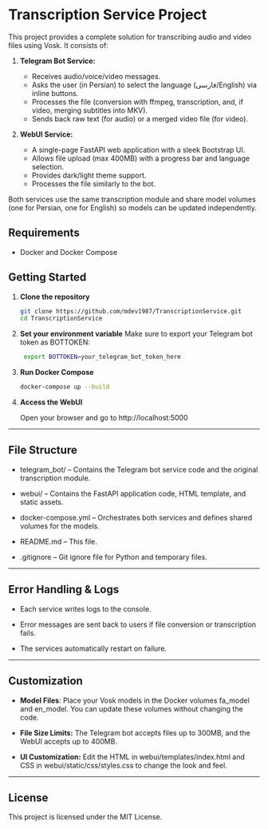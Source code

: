 # Transcription Service Project

This project provides a complete solution for transcribing audio and video files using Vosk. It consists of:

1. **Telegram Bot Service:**

   - Receives audio/voice/video messages.
   - Asks the user (in Persian) to select the language (فارسی/English) via inline buttons.
   - Processes the file (conversion with ffmpeg, transcription, and, if video, merging subtitles into MKV).
   - Sends back raw text (for audio) or a merged video file (for video).

2. **WebUI Service:**
   - A single-page FastAPI web application with a sleek Bootstrap UI.
   - Allows file upload (max 400MB) with a progress bar and language selection.
   - Provides dark/light theme support.
   - Processes the file similarly to the bot.

Both services use the same transcription module and share model volumes (one for Persian, one for English) so models can be updated independently.

## Requirements

- Docker and Docker Compose

## Getting Started

1. **Clone the repository**
   ```bash
   git clone https://github.com/mdev1987/TranscriptionService.git
   cd TranscriptionService
   ```
2. **Set your environment variable**
   Make sure to export your Telegram bot token as BOTTOKEN:
   ```bash
    export BOTTOKEN=your_telegram_bot_token_here
   ```
3. **Run Docker Compose**

   ```bash
   docker-compose up --build
   ```

4. **Access the WebUI**

   Open your browser and go to http://localhost:5000

---

## File Structure

- telegram_bot/ – Contains the Telegram bot service code and the original transcription module.

- webui/ – Contains the FastAPI application code, HTML template, and static assets.

- docker-compose.yml – Orchestrates both services and defines shared volumes for the models.

- README.md – This file.

- .gitignore – Git ignore file for Python and temporary files.

---

## Error Handling & Logs

- Each service writes logs to the console.

- Error messages are sent back to users if file conversion or transcription fails.

- The services automatically restart on failure.

---

## Customization

- **Model Files**:
  Place your Vosk models in the Docker volumes fa_model and en_model. You can update these volumes without changing the code.

- **File Size Limits:**
  The Telegram bot accepts files up to 300MB, and the WebUI accepts up to 400MB.

- **UI Customization:**
  Edit the HTML in webui/templates/index.html and CSS in webui/static/css/styles.css to change the look and feel.

---

## License

This project is licensed under the MIT License.
